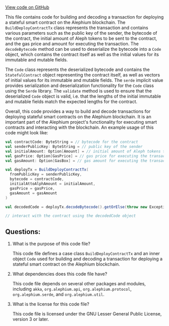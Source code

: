 [View code on GitHub](https://github.com/alephium/alephium/api/src/main/scala/org/alephium/api/model/BuildDeployContractTx.scala)

This file contains code for building and decoding a transaction for deploying a stateful smart contract on the Alephium blockchain. The `BuildDeployContractTx` class represents the transaction and contains various parameters such as the public key of the sender, the bytecode of the contract, the initial amount of Aleph tokens to be sent to the contract, and the gas price and amount for executing the transaction. The `decodeBytecode` method can be used to deserialize the bytecode into a `Code` object, which contains the contract itself as well as the initial values for its immutable and mutable fields.

The `Code` class represents the deserialized bytecode and contains the `StatefulContract` object representing the contract itself, as well as vectors of initial values for its immutable and mutable fields. The `serde` implicit value provides serialization and deserialization functionality for the `Code` class using the `Serde` library. The `validate` method is used to ensure that the deserialized `Code` object is valid, i.e. that the lengths of the initial immutable and mutable fields match the expected lengths for the contract.

Overall, this code provides a way to build and decode transactions for deploying stateful smart contracts on the Alephium blockchain. It is an important part of the Alephium project's functionality for executing smart contracts and interacting with the blockchain. An example usage of this code might look like:

```scala
val contractCode: ByteString = // bytecode for the contract
val senderPublicKey: ByteString = // public key of the sender
val initialAmount: Option[Amount] = // initial amount of Aleph tokens to send to the contract
val gasPrice: Option[GasPrice] = // gas price for executing the transaction
val gasAmount: Option[GasBox] = // gas amount for executing the transaction

val deployTx = BuildDeployContractTx(
  fromPublicKey = senderPublicKey,
  bytecode = contractCode,
  initialAttoAlphAmount = initialAmount,
  gasPrice = gasPrice,
  gasAmount = gasAmount
)

val decodedCode = deployTx.decodeBytecode().getOrElse(throw new Exception("Failed to decode bytecode"))

// interact with the contract using the decodedCode object
```
## Questions: 
 1. What is the purpose of this code file?
    
    This code file defines a case class `BuildDeployContractTx` and an inner object `Code` used for building and decoding a transaction for deploying a stateful smart contract on the Alephium blockchain.

2. What dependencies does this code file have?
    
    This code file depends on several other packages and modules, including `akka`, `org.alephium.api`, `org.alephium.protocol`, `org.alephium.serde`, and `org.alephium.util`.

3. What is the license for this code file?
    
    This code file is licensed under the GNU Lesser General Public License, version 3 or later.